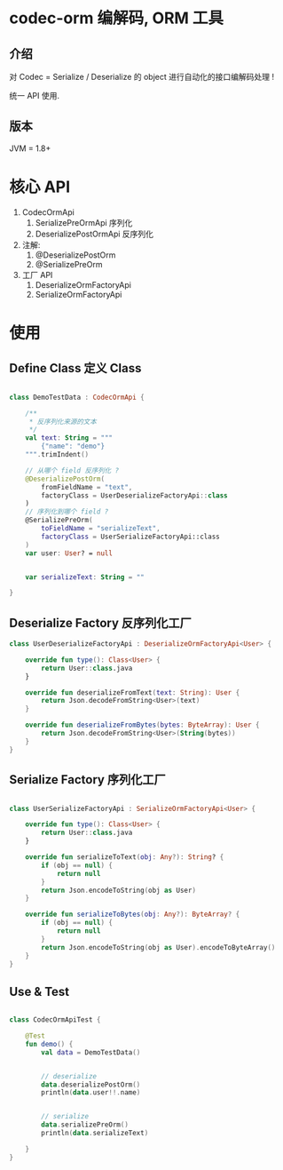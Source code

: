 # codec-orm 编解码, ORM 工具

## 介绍

对 Codec = Serialize / Deserialize 的 object 进行自动化的接口编解码处理 !

统一 API 使用.

## 版本

JVM = 1.8+

# 核心 API

1. CodecOrmApi
   1. SerializePreOrmApi 序列化
   2. DeserializePostOrmApi 反序列化
2. 注解:
    1. @DeserializePostOrm
    2. @SerializePreOrm
3. 工厂 API
   1. DeserializeOrmFactoryApi
   2. SerializeOrmFactoryApi

# 使用

## Define Class 定义 Class

```kotlin

class DemoTestData : CodecOrmApi {

    /**
     * 反序列化来源的文本
     */
    val text: String = """
        {"name": "demo"}
    """.trimIndent()

    // 从哪个 field 反序列化 ?
    @DeserializePostOrm(
        fromFieldName = "text",
        factoryClass = UserDeserializeFactoryApi::class
    )
    // 序列化到哪个 field ?
    @SerializePreOrm(
        toFieldName = "serializeText",
        factoryClass = UserSerializeFactoryApi::class
    )
    var user: User? = null


    var serializeText: String = ""

}

```

## Deserialize Factory 反序列化工厂

```kotlin
class UserDeserializeFactoryApi : DeserializeOrmFactoryApi<User> {

    override fun type(): Class<User> {
        return User::class.java
    }

    override fun deserializeFromText(text: String): User {
        return Json.decodeFromString<User>(text)
    }

    override fun deserializeFromBytes(bytes: ByteArray): User {
        return Json.decodeFromString<User>(String(bytes))
    }
}

```

## Serialize Factory 序列化工厂

```kotlin

class UserSerializeFactoryApi : SerializeOrmFactoryApi<User> {

    override fun type(): Class<User> {
        return User::class.java
    }

    override fun serializeToText(obj: Any?): String? {
        if (obj == null) {
            return null
        }
        return Json.encodeToString(obj as User)
    }

    override fun serializeToBytes(obj: Any?): ByteArray? {
        if (obj == null) {
            return null
        }
        return Json.encodeToString(obj as User).encodeToByteArray()
    }
}

```

## Use & Test

```kotlin

class CodecOrmApiTest {

    @Test
    fun demo() {
        val data = DemoTestData()


        // deserialize
        data.deserializePostOrm()
        println(data.user!!.name)


        // serialize
        data.serializePreOrm()
        println(data.serializeText)

    }
}
```